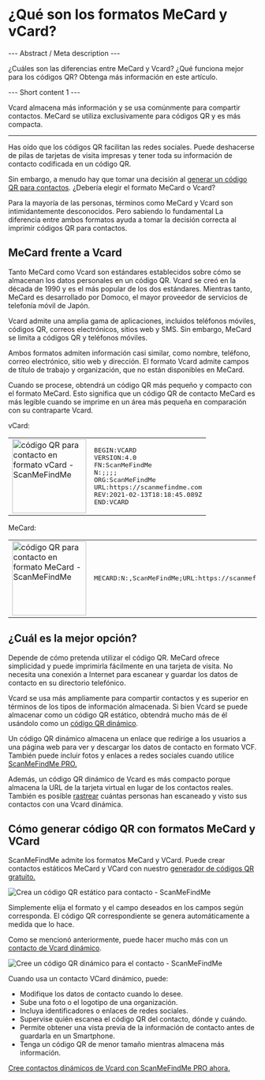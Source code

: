 <h1>¿Qué son los formatos MeCard y vCard?</h1>

--- Abstract / Meta description ---

¿Cuáles son las diferencias entre MeCard y Vcard? ¿Qué funciona mejor para los códigos QR? Obtenga más información en este artículo.

--- Short content 1 ---

Vcard almacena más información y se usa comúnmente para compartir contactos. MeCard se utiliza exclusivamente para códigos QR y es más compacta.

----------

<p>Has oído que los códigos QR facilitan las redes sociales. Puede deshacerse de pilas de tarjetas de visita impresas y
    tener toda su información de contacto codificada en un código QR.</p>

<p>Sin embargo, a menudo hay que tomar una decisión al <a href="#static:contact">generar un código QR para contactos</a>.
    ¿Debería elegir el formato MeCard o Vcard?</p>

<p>Para la mayoría de las personas, términos como MeCard y Vcard son intimidantemente desconocidos. Pero sabiendo lo fundamental
    La diferencia entre ambos formatos ayuda a tomar la decisión correcta al imprimir códigos QR para contactos.</p>
<h2>MeCard frente a Vcard</h2>
<p>Tanto MeCard como Vcard son estándares establecidos sobre cómo se almacenan los datos personales en un código QR.
    Vcard se creó en la década de 1990 y es el más popular de los dos estándares. Mientras tanto, MeCard es desarrollado por Domoco,
    el mayor proveedor de servicios de telefonía móvil de Japón.</p>

<p>Vcard admite una amplia gama de aplicaciones, incluidos teléfonos móviles, códigos QR, correos electrónicos, sitios web y SMS.
    Sin embargo, MeCard se limita a códigos QR y teléfonos móviles.</p>

<p>Ambos formatos admiten información casi similar, como nombre, teléfono, correo electrónico, sitio web y dirección.
    El formato Vcard admite campos de título de trabajo y organización, que no están disponibles en MeCard.</p>

<p>Cuando se procese, obtendrá un código QR más pequeño y compacto con el formato MeCard.
    Esto significa que un código QR de contacto MeCard es más legible cuando se imprime en un área más pequeña en comparación con su contraparte Vcard.</p>

<p>vCard:</p>

<table>
    <tr> <td> <img src="https://media.scanmefindme.com/blog/about_contactformats/files/img 1 - qr vcard.png" width = "150" height = "150" alt="código QR para contacto en formato vCard - ScanMeFindMe ">
    </td>
        <td>
<pre>BEGIN:VCARD
VERSION:4.0
FN:ScanMeFindMe
N:;;;;
ORG:ScanMeFindMe
URL:https://scanmefindme.com
REV:2021-02-13T18:18:45.089Z
END:VCARD</pre>
        </td>
    </tr></table>

<p></p>
<p>MeCard:</p>

<table>
    <tr> <td> <img src="https://media.scanmefindme.com/blog/about_contactformats/files/img 2 - mecard.png" width = "150" height = "150" alt="código QR para contacto en formato MeCard - ScanMeFindMe "> </td>
        <td>
            <pre>MECARD:N:,ScanMeFindMe;URL:https://scanmefindme.com;;</pre>
        </td>
    </tr>
</table>


<h2>¿Cuál es la mejor opción?</h2>
<p>Depende de cómo pretenda utilizar el código QR. MeCard ofrece simplicidad y puede imprimirla fácilmente en una
    tarjeta de visita. No necesita una conexión a Internet para escanear y guardar los datos de contacto en su directorio telefónico.</p>

<p>Vcard se usa más ampliamente para compartir contactos y es superior en términos de los tipos de información almacenada.
    Si bien Vcard se puede almacenar como un código QR estático, obtendrá mucho más de él usándolo como un
    <a href="#article:about_dynamic_contact" title="Código QR dinámico para tarjeta de contacto">código QR dinámico</a>.</p>

<p>Un código QR dinámico almacena un enlace que redirige a los usuarios a una página web para ver y descargar los datos de contacto en formato VCF.
    También puede incluir fotos y enlaces a redes sociales cuando utilice <a href="#pro">ScanMeFindMe PRO.</a></p>

<p>Además, un código QR dinámico de Vcard es más compacto porque almacena la URL de la tarjeta virtual en lugar de los contactos reales.
    También es posible <a href="#article:about_statistics" title="Track QR code scans">rastrear</a> cuántas personas han escaneado y visto sus contactos con una Vcard dinámica.</p>
<h2>Cómo generar código QR con formatos MeCard y VCard</h2>
<p>ScanMeFindMe admite los formatos MeCard y VCard. Puede crear contactos estáticos MeCard y VCard con nuestro
    <a href="#static:contact">generador de códigos QR gratuito.</a></p>

<p class="imageholder"><img src="https://media.scanmefindme.com/blog/about_contactformats/files/img 3 - create a qr code for contact.png" alt="Crea un código QR estático para contacto - ScanMeFindMe "></p>

<p>Simplemente elija el formato y el campo deseados en los campos según corresponda. El código QR correspondiente se genera automáticamente a medida que lo hace.</p>

<p>Como se mencionó anteriormente, puede hacer mucho más con un <a href="#article:about_dynamic_contact">contacto de Vcard dinámico</a>.</p>

<p class="imageholder"><img src="https://media.scanmefindme.com/blog/about_contactformats/files/img 4 - contact card.png" alt="Cree un código QR dinámico para el contacto - ScanMeFindMe" ></p>

<p>Cuando usa un contacto VCard dinámico, puede:</p>
<ul>
    <li> Modifique los datos de contacto cuando lo desee. </li>
    <li> Sube una foto o el logotipo de una organización. </li>
    <li> Incluya identificadores o enlaces de redes sociales. </li>
    <li> Supervise quién escanea el código QR del contacto, dónde y cuándo. </li>
    <li> Permite obtener una vista previa de la información de contacto antes de guardarla en un Smartphone. </li>
<li> Tenga un código QR de menor tamaño mientras almacena más información. </li>
</ul>

<p><a href="#pro">Cree contactos dinámicos de Vcard con ScanMeFindMe PRO ahora.</a></p>